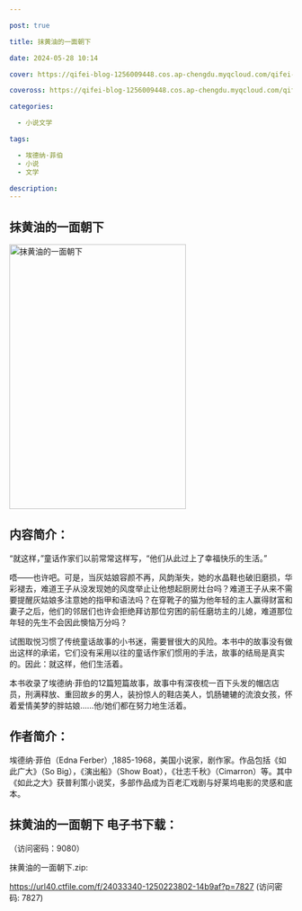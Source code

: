 ```yaml
---

post: true

title: 抹黄油的一面朝下

date: 2024-05-28 10:14

cover: https://qifei-blog-1256009448.cos.ap-chengdu.myqcloud.com/qifei-blog/65ee7a879f345e8d03c5c5d2.jpg

coveross: https://qifei-blog-1256009448.cos.ap-chengdu.myqcloud.com/qifei-blog/65ee7a879f345e8d03c5c5d2.jpg

categories:

  - 小说文学

tags:

  - 埃德纳·菲伯
  - 小说
  - 文学

description:
---
```


## 抹黄油的一面朝下
<img alt=" 抹黄油的一面朝下" class="aligncenter loaded" data-was-processed="true" decoding="async" fetchpriority="high" height="471" src="https://qifei-blog-1256009448.cos.ap-chengdu.myqcloud.com/qifei-blog/65ee7a879f345e8d03c5c5d2.jpg " style="cursor: zoom-in;" width="314"/>

## 内容简介：

“就这样，”童话作家们以前常常这样写，“他们从此过上了幸福快乐的生活。”

唔——也许吧。可是，当灰姑娘容颜不再，风韵渐失，她的水晶鞋也破旧磨损，华彩褪去，难道王子从没发现她的风度举止让他想起厨房灶台吗？难道王子从来不需要提醒灰姑娘多注意她的指甲和语法吗？在穿靴子的猫为他年轻的主人赢得财富和妻子之后，他们的邻居们也许会拒绝拜访那位穷困的前任磨坊主的儿媳，难道那位年轻的先生不会因此懊恼万分吗？

试图取悦习惯了传统童话故事的小书迷，需要冒很大的风险。本书中的故事没有做出这样的承诺，它们没有采用以往的童话作家们惯用的手法，故事的结局是真实的。因此：就这样，他们生活着。

本书收录了埃德纳·菲伯的12篇短篇故事，故事中有深夜梳一百下头发的帽店店员，刑满释放、重回故乡的男人，装扮惊人的鞋店美人，饥肠辘辘的流浪女孩，怀着爱情美梦的胖姑娘……他/她们都在努力地生活着。

## 作者简介：

埃德纳·菲伯（Edna Ferber）,1885-1968，美国小说家，剧作家。作品包括《如此广大》（So Big），《演出船》（Show Boat），《壮志千秋》（Cimarron）等。其中《如此之大》获普利策小说奖，多部作品成为百老汇戏剧与好莱坞电影的灵感和底本。

## 抹黄油的一面朝下 电子书下载：

 （访问密码：9080）

抹黄油的一面朝下.zip: 

https://url40.ctfile.com/f/24033340-1250223802-14b9af?p=7827 (访问密码: 7827)
